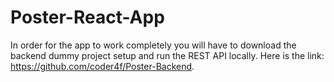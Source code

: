 # Poster-React-App
In order for the app to work completely 
you will have to download the backend dummy project setup and run the REST API locally.
Here is the link: https://github.com/coder4f/Poster-Backend.

